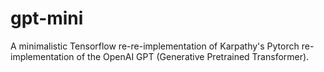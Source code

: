 # gpt-mini
A minimalistic Tensorflow re-re-implementation of Karpathy's Pytorch re-implementation of the OpenAI GPT (Generative Pretrained Transformer).
